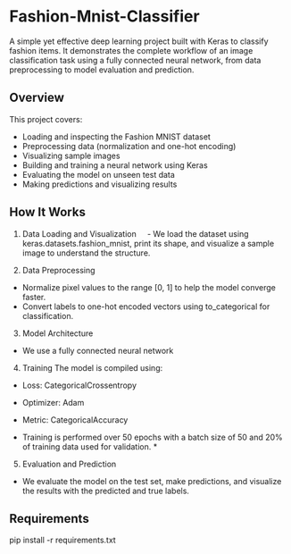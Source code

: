 # Fashion-Mnist-Classifier

A simple yet effective deep learning project built with Keras to classify fashion items. It demonstrates the complete workflow of an image classification task using a fully connected neural network, from data preprocessing to model evaluation and prediction.

## Overview

This project covers:

- Loading and inspecting the Fashion MNIST dataset
- Preprocessing data (normalization and one-hot encoding)
- Visualizing sample images
- Building and training a neural network using Keras
- Evaluating the model on unseen test data
- Making predictions and visualizing results

## How It Works

1. Data Loading and Visualization
&nbsp;&nbsp;&nbsp;&nbsp;- We load the dataset using keras.datasets.fashion_mnist, print its shape, and visualize a sample image to understand the structure.

3. Data Preprocessing
  - Normalize pixel values to the range [0, 1] to help the model converge faster.
  - Convert labels to one-hot encoded vectors using to_categorical for classification.

3. Model Architecture
  - We use a fully connected neural network

4. Training
  The model is compiled using:

  - Loss: CategoricalCrossentropy

  - Optimizer: Adam

  - Metric: CategoricalAccuracy

  * Training is performed over 50 epochs with a batch size of 50 and 20% of training data used for validation. *

5. Evaluation and Prediction
  - We evaluate the model on the test set, make predictions, and visualize the results with the predicted and true labels.

## Requirements
  pip install -r requirements.txt
